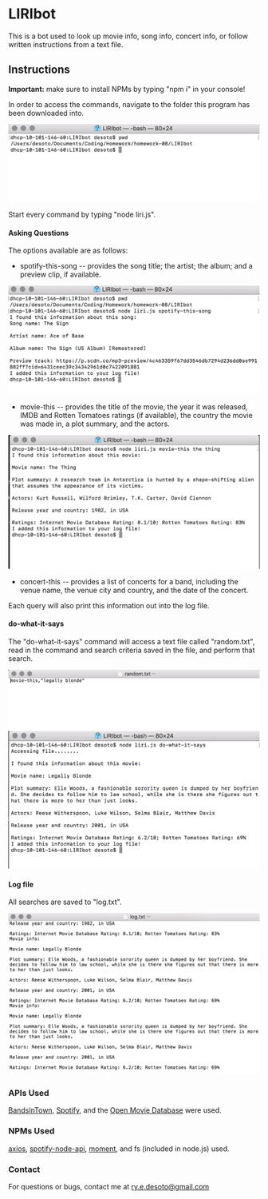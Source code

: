 # LIRIbot

This is a bot used to look up movie info, song info, concert info, or follow written instructions from a text file.

## Instructions

**Important:** make sure to install NPMs by typing "npm i" in your console!

In order to access the commands, navigate to the folder this program has been downloaded into.

![Navigate to Folder](https://raw.githubusercontent.com/rsdesoto/LIRIbot/master/images/location.png)

Start every command by typing "node liri.js".

#### Asking Questions

The options available are as follows:

-   spotify-this-song -- provides the song title; the artist; the album; and a preview clip, if available.

![Spotify This Song example](https://raw.githubusercontent.com/rsdesoto/LIRIbot/master/images/spotify-this-song.png)

-   movie-this -- provides the title of the movie, the year it was released, IMDB and Rotten Tomatoes ratings (if available), the country the movie was made in, a plot summary, and the actors.

![Movie This example](https://raw.githubusercontent.com/rsdesoto/LIRIbot/master/images/movie-this.png)

-   concert-this -- provides a list of concerts for a band, including the venue name, the venue city and country, and the date of the concert.

Each query will also print this information out into the log file.

#### do-what-it-says

The "do-what-it-says" command will access a text file called "random.txt", read in the command and search criteria saved in the file, and perform that search.

![Do What It Says input](https://raw.githubusercontent.com/rsdesoto/LIRIbot/master/images/random.png)
![Do What It Says output](https://raw.githubusercontent.com/rsdesoto/LIRIbot/master/images/do-what-it-says.png)

#### Log file

All searches are saved to "log.txt".

![Log File example](https://raw.githubusercontent.com/rsdesoto/LIRIbot/master/images/log.png)

### APIs Used

[BandsInTown](https://manager.bandsintown.com/support/bandsintown-api), [Spotify](https://developer.spotify.com/documentation/web-api/), and the [Open Movie Database](http://www.omdbapi.com/) were used.

### NPMs Used

[axios](https://www.npmjs.com/package/axios), [spotify-node-api](https://www.npmjs.com/package/node-spotify-api), [moment](https://www.npmjs.com/package/moment), and fs (included in node.js) used.

### Contact

For questions or bugs, contact me at ry.e.desoto@gmail.com
